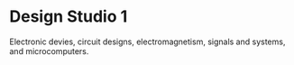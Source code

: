 # Design Studio 1
Electronic devies, circuit designs, electromagnetism, signals and systems, and microcomputers. 

